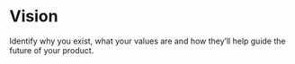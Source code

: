# Vision

Identify why you exist, what your values are and how they’ll help guide the future of your product.
